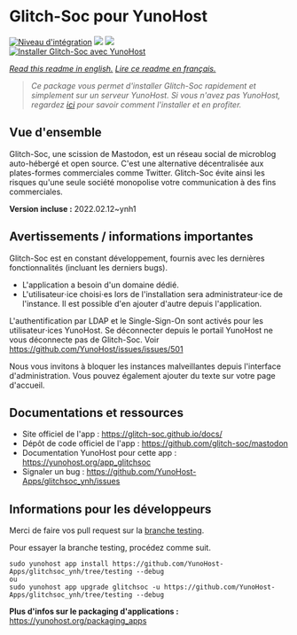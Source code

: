 # Glitch-Soc pour YunoHost

[![Niveau d'intégration](https://dash.yunohost.org/integration/glitchsoc.svg)](https://dash.yunohost.org/appci/app/glitchsoc) ![](https://ci-apps.yunohost.org/ci/badges/glitchsoc.status.svg) ![](https://ci-apps.yunohost.org/ci/badges/glitchsoc.maintain.svg)  
[![Installer Glitch-Soc avec YunoHost](https://install-app.yunohost.org/install-with-yunohost.svg)](https://install-app.yunohost.org/?app=glitchsoc)

*[Read this readme in english.](./README.md)*
*[Lire ce readme en français.](./README_fr.md)*

> *Ce package vous permet d'installer Glitch-Soc rapidement et simplement sur un serveur YunoHost.
Si vous n'avez pas YunoHost, regardez [ici](https://yunohost.org/#/install) pour savoir comment l'installer et en profiter.*

## Vue d'ensemble

Glitch-Soc, une scission de Mastodon, est un réseau social de microblog auto-hébergé et open source. C'est une alternative décentralisée aux plates-formes commerciales comme Twitter. Glitch-Soc évite ainsi les risques qu'une seule société monopolise votre communication à des fins commerciales.


**Version incluse :** 2022.02.12~ynh1



## Avertissements / informations importantes

Glitch-Soc est en constant développement, fournis avec les dernières fonctionnalités (incluant les derniers bugs).

* L'application a besoin d'un domaine dédié.
* L'utilisateur⋅ice choisi⋅es lors de l'installation sera administrateur⋅ice de l'instance. Il est possible d'en ajouter d'autre depuis l'application.

L'authentification par LDAP et le Single-Sign-On sont activés pour les utilisateur⋅ices YunoHost. Se déconnecter depuis le portail YunoHost ne vous déconnecte pas de Glitch-Soc. Voir https://github.com/YunoHost/issues/issues/501

Nous vous invitons à bloquer les instances malveillantes depuis l'interface d'administration. Vous pouvez également ajouter du texte sur votre page d'accueil.

## Documentations et ressources

* Site officiel de l'app : https://glitch-soc.github.io/docs/
* Dépôt de code officiel de l'app : https://github.com/glitch-soc/mastodon
* Documentation YunoHost pour cette app : https://yunohost.org/app_glitchsoc
* Signaler un bug : https://github.com/YunoHost-Apps/glitchsoc_ynh/issues

## Informations pour les développeurs

Merci de faire vos pull request sur la [branche testing](https://github.com/YunoHost-Apps/glitchsoc_ynh/tree/testing).

Pour essayer la branche testing, procédez comme suit.
```
sudo yunohost app install https://github.com/YunoHost-Apps/glitchsoc_ynh/tree/testing --debug
ou
sudo yunohost app upgrade glitchsoc -u https://github.com/YunoHost-Apps/glitchsoc_ynh/tree/testing --debug
```

**Plus d'infos sur le packaging d'applications :** https://yunohost.org/packaging_apps